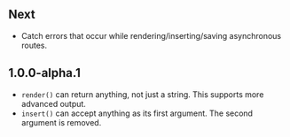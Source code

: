 ## Next

* Catch errors that occur while rendering/inserting/saving asynchronous routes.

## 1.0.0-alpha.1

* `render()` can return anything, not just a string. This supports more advanced output.
* `insert()` can accept anything as its first argument. The second argument is removed.
